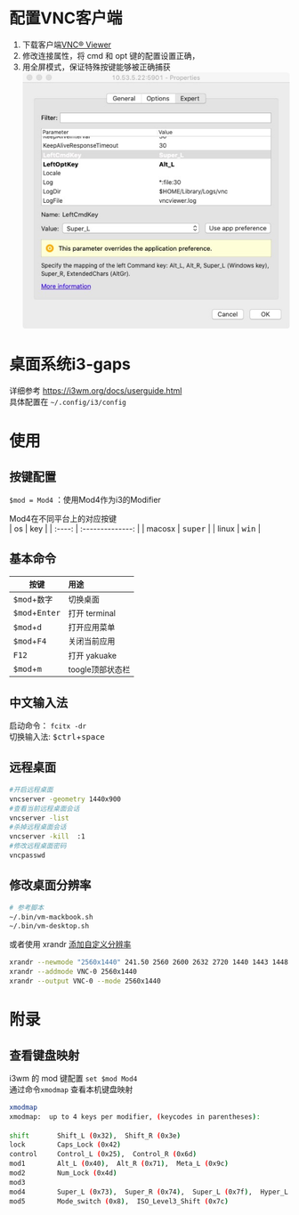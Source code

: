 # 配置VNC客户端 

1. 下载客户端[VNC® Viewer](https://www.realvnc.com/en/connect/download/viewer/)
2. 修改连接属性，将 cmd 和 opt 键的配置设置正确，
3. 用全屏模式，保证特殊按键能够被正确捕获
   ![配置](images/vnc-connect.jpg)

# 桌面系统i3-gaps

详细参考 https://i3wm.org/docs/userguide.html  
具体配置在 ```~/.config/i3/config```

# 使用

## 按键配置

```$mod = Mod4```  ：使用Mod4作为i3的Modifier 

 Mod4在不同平台上的对应按键     
|   os   |       key        |
| :----: | :--------------: |
| macosx | <kbd>super</kbd> |
| linux  |  <kbd>win</kbd>  |
 
 
## 基本命令
| 按键                                          | 用途           |
| --------------------------------------------- | :------------- |
| <kbd>$mod</kbd>+<kbd>数字</kbd>               | 切换桌面       |
| <kbd>$mod</kbd>+<kbd>Enter</kbd>              | 打开 terminal  |
| <kbd>$mod</kbd>+<kbd>d </kbd>                 | 打开应用菜单   |
| <kbd>$mod</kbd>+<kbd>F4</kbd>                 | 关闭当前应用   |
| <kbd>F12</kbd>                                | 打开 yakuake   |
| <kbd>$mod</kbd>+<kbd>m</kbd>                  | toogle顶部状态栏 |

## 中文输入法
启动命令： ```fcitx -dr```  
切换输入法: <kbd>$ctrl</kbd>+<kbd>space</kbd>  
 

## 远程桌面

```bash
#开启远程桌面
vncserver -geometry 1440x900
#查看当前远程桌面会话
vncserver -list
#杀掉远程桌面会话
vncserver -kill  :1
#修改远程桌面密码
vncpasswd
```

## 修改桌面分辨率
```bash
# 参考脚本
~/.bin/vm-mackbook.sh
~/.bin/vm-desktop.sh
```
或者使用 xrandr
[添加自定义分辨率](https://wiki.archlinux.org/index.php/Xrandr#Adding_undetected_resolutions)
```bash
xrandr --newmode "2560x1440" 241.50 2560 2600 2632 2720 1440 1443 1448 1481 -hsync +vsync
xrandr --addmode VNC-0 2560x1440
xrandr --output VNC-0 --mode 2560x1440
```
# 附录
## 查看键盘映射

i3wm 的 mod 键配置
`set $mod Mod4`  
通过命令`xmodmap` 查看本机键盘映射

```bash
xmodmap
xmodmap:  up to 4 keys per modifier, (keycodes in parentheses):

shift       Shift_L (0x32),  Shift_R (0x3e)
lock        Caps_Lock (0x42)
control     Control_L (0x25),  Control_R (0x6d)
mod1        Alt_L (0x40),  Alt_R (0x71),  Meta_L (0x9c)
mod2        Num_Lock (0x4d)
mod3
mod4        Super_L (0x73),  Super_R (0x74),  Super_L (0x7f),  Hyper_L (0x80)
mod5        Mode_switch (0x8),  ISO_Level3_Shift (0x7c)

```
